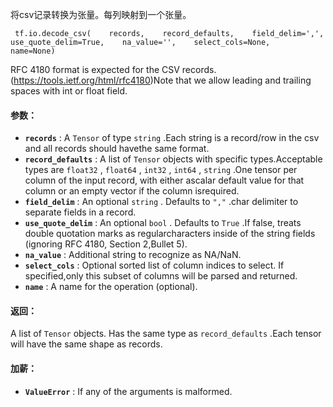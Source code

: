 将csv记录转换为张量。每列映射到一个张量。

```
 tf.io.decode_csv(    records,    record_defaults,    field_delim=',',    use_quote_delim=True,    na_value='',    select_cols=None,    name=None) 
```

RFC 4180 format is expected for the CSV records.(https://tools.ietf.org/html/rfc4180)Note that we allow leading and trailing spaces with int or float field.

#### 参数：
- **`records`** : A  `Tensor`  of type  `string` .Each string is a record/row in the csv and all records should havethe same format.
- **`record_defaults`** : A list of  `Tensor`  objects with specific types.Acceptable types are  `float32` ,  `float64` ,  `int32` ,  `int64` ,  `string` .One tensor per column of the input record, with either ascalar default value for that column or an empty vector if the column isrequired.
- **`field_delim`** : An optional  `string` . Defaults to  `","` .char delimiter to separate fields in a record.
- **`use_quote_delim`** : An optional  `bool` . Defaults to  `True` .If false, treats double quotation marks as regularcharacters inside of the string fields (ignoring RFC 4180, Section 2,Bullet 5).
- **`na_value`** : Additional string to recognize as NA/NaN.
- **`select_cols`** : Optional sorted list of column indices to select. If specified,only this subset of columns will be parsed and returned.
- **`name`** : A name for the operation (optional).


#### 返回：
A list of  `Tensor`  objects. Has the same type as  `record_defaults` .Each tensor will have the same shape as records.

#### 加薪：
- **`ValueError`** : If any of the arguments is malformed.
